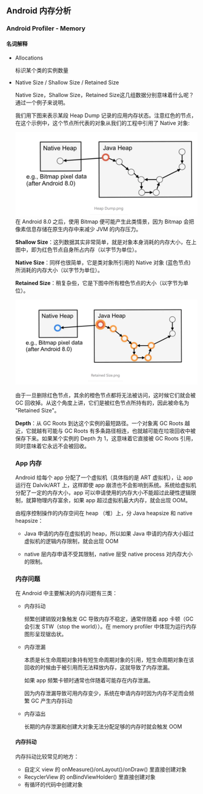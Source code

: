 ## Android 内存分析

### Android Profiler - Memory

#### 名词解释

- Allocations

  标识某个类的实例数量

- Native Size / Shallow Size / Retained Size

  Native Size，Shallow Size，Retained Size这几组数据分别意味着什么呢？通过一个例子来说明。

  我们用下图来表示某段 Heap Dump 记录的应用内存状态。注意红色的节点，在这个示例中，这个节点所代表的对象从我们的工程中引用了 Native 对象:

  ![image-20220627142828572](assets/Untitled/image-20220627142828572.png)在 Android 8.0 之后，使用 Bitmap 便可能产生此类情景，因为 Bitmap 会把像素信息存储在原生内存中来减少 JVM 的内存压力。

  **Shallow Size**：这列数据其实非常简单，就是对象本身消耗的内存大小，在上图中，即为红色节点自身所占内存（以字节为单位）。

  **Native Size**：同样也很简单，它是类对象所引用的 Native 对象 (蓝色节点) 所消耗的内存大小（以字节为单位）。

  **Retained Size**：稍复杂些，它是下图中所有橙色节点的大小（以字节为单位）。

  ![image-20220627142955751](assets/Untitled/image-20220627142955751.png)

  由于一旦删除红色节点，其余的橙色节点都将无法被访问，这时候它们就会被 GC 回收掉。从这个角度上讲，它们是被红色节点所持有的，因此被命名为 "Retained Size"。

  **Depth**：从 GC Roots 到达这个实例的最短路径。一个对象离 GC Roots 越近，它就越有可能与 GC Roots 有多条路径相连，也就越可能在垃圾回收中被保存下来。如果某个实例的 Depth 为 1，这意味着它直接被 GC Roots 引用，同时意味着它永远不会被回收。

  ### App 内存

  Android 给每个 app 分配了一个虚拟机（具体指的是 ART 虚拟机），让 app 运行在 Dalvik/ART 上，这样即使 app 崩溃也不会影响到系统。系统给虚拟机分配了一定的内存大小，app 可以申请使用的内存大小不能超过此硬性逻辑限制，就算物理内存富余，如果 app 超过虚拟机最大内存，就会出现 OOM。

  由程序控制操作的内存空间在 heap （堆）上，分 Java heapsize 和 native heapsize：

  - Java 申请的内存在虚拟机的 heap，所以如果 Java 申请的内存大小超过虚拟机的逻辑内存限制，就会出现 OOM

  - native 层内存申请不受其限制，native 层受 native process 对内存大小的限制。

  ### 内存问题

  在 Android 中主要解决的内存问题有三类：

  - 内存抖动

    频繁创建销毁对象触发 GC 导致内存不稳定，通常伴随着 app 卡顿（GC 会引发 STW（stop the world））。在 memory profiler 中体现为运行内存图形呈现锯齿状。

  - 内存泄漏

    本质是长生命周期对象持有短生命周期对象的引用，短生命周期对象在该回收的时候由于被引用而无法释放内存，这就导致了内存泄漏。

    如果 app 频繁卡顿时通常也伴随着可能存在内存泄漏。

    因为内存泄漏导致可用内存变少，系统在申请内存时因为内存不足而会频繁 GC 产生内存抖动

  - 内存溢出

    长期的内存泄漏和创建大对象无法分配足够的内存时就会触发 OOM

  #### 内存抖动

  内存抖动比较常见的地方：

  - 自定义 view 的 onMeasure()/onLayout()/onDraw() 里直接创建对象
  - RecyclerView 的 onBindViewHolder() 里直接创建对象
  - 有循环的代码中创建对象

  